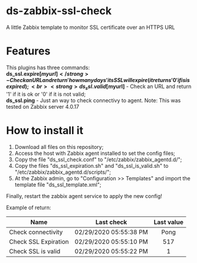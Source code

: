 # ds-zabbix-ssl-check
A little Zabbix template to monitor SSL certificate over an HTTPS URL

# Features
This plugins has three commands:<br>
<strong>ds_ssl.expire[$myurl]</strong> - Check an URL and return 'how many days' its SSL will expire (it returns '0' if is is expired);<br> 
<strong>ds_ssl.valid[$myurl]</strong> - Check an URL and return '1' if it is ok or '0' if it is not valid;<br>
<strong>ds_ssl.ping</strong> - Just an way to check connectivy to agent.
Note: This was tested on Zabbix server 4.0.17

# How to install it
1. Download all files on this repository;
2. Access the host with Zabbix agent installed to set the config files;
3. Copy the file "ds_ssl_check.conf" to "/etc/zabbix/zabbix_agentd.d/";
4. Copy the files "ds_ssl_expiration.sh" and "ds_ssl_is_valid.sh" to "/etc/zabbix/zabbix_agentd.d/scripts/";
2. At the Zabbix admin, go to "Configuration >> Templates" and import the template file "ds_ssl_template.xml";

Finally, restart the zabbix agent service to apply the new config!

Example of return:
<table><thead><tr>
<th>Name</th>
<th>Last check</th>
<th>Last value</th>
</tr></thead><tbody>
<tr><td>Check connectivity</td>
<td>02/29/2020 05:55:38 PM</td>
<td style="text-align: center;">Pong</td></tr>
<tr><td>Check SSL Expiration</td>
<td>02/29/2020 05:55:10 PM</td>
<td style="text-align: center;">517</td></tr>
<tr><td>Check SSL is valid</td>
<td>02/29/2020 05:55:22 PM</td>
<td style="text-align: center;">1</td>
  </tr></tbody></table>
